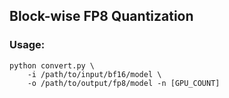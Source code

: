 ## Block-wise FP8 Quantization

### Usage:
```
python convert.py \
    -i /path/to/input/bf16/model \
    -o /path/to/output/fp8/model -n [GPU_COUNT]
```